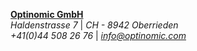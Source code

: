 
**[Optinomic GmbH](http://www.optinomic.com)**      
*Haldenstrasse 7* | *CH - 8942 Oberrieden*      
*+41(0)44 508 26 76* |  *[info@optinomic.com](mailto:info@optinomic.com)*      